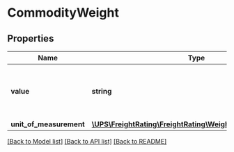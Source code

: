 # CommodityWeight

## Properties
Name | Type | Description | Notes
------------ | ------------- | ------------- | -------------
**value** | **string** | The value for the line item weight associated with the shipment. | 
**unit_of_measurement** | [**\UPS\FreightRating\FreightRating\WeightUnitOfMeasurement**](WeightUnitOfMeasurement.md) |  | 

[[Back to Model list]](../../README.md#documentation-for-models) [[Back to API list]](../../README.md#documentation-for-api-endpoints) [[Back to README]](../../README.md)

